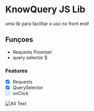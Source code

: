 # KnowQuery JS Lib

 uma lib para facilitar o uso no front end!

## **Funçoes**
* Requests Promise!
* query selector $


### Features

- [x] Requests
- [x] QuerySelector
- [ ] onClick

![Alt Text](https://i.imgur.com/OG7q05G.gif)
